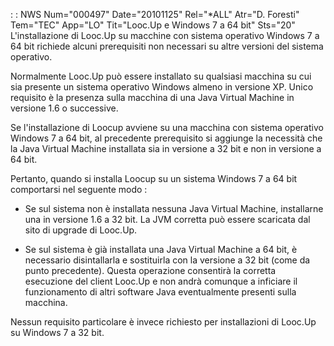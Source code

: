  :  : NWS Num="000497" Date="20101125" Rel="*ALL" Atr="D. Foresti" Tem="TEC" App="LO" Tit="Looc.Up e Windows 7 a 64 bit" Sts="20"
L'installazione di Looc.Up su macchine con sistema operativo Windows 7 a 64 bit richiede alcuni prerequisiti non necessari su altre versioni del sistema operativo.

Normalmente Looc.Up può essere installato su qualsiasi macchina su cui sia presente un sistema operativo Windows almeno in versione XP. Unico requisito è la presenza sulla macchina di una Java Virtual Machine in versione 1.6 o successive.

Se l'installazione di Loocup avviene su una macchina con sistema operativo Windows 7 a 64 bit, al precedente prerequisito si aggiunge la necessità che la Java Virtual Machine installata sia in versione a 32 bit e non in versione a 64 bit.

Pertanto, quando si installa Loocup su un sistema Windows 7 a 64 bit comportarsi nel seguente modo : 

- Se sul sistema non è installata nessuna Java Virtual Machine, installarne una in versione 1.6 a 32
bit. La JVM corretta può essere scaricata dal sito di upgrade di Looc.Up.

- Se sul sistema è già installata una Java Virtual Machine a 64 bit, è necessario disintallarla e
sostituirla con la versione a 32 bit (come da punto precedente). Questa operazione consentirà la corretta esecuzione del client Looc.Up e non andrà comunque a inficiare il funzionamento di altri software Java eventualmente presenti sulla macchina.

Nessun requisito particolare è invece richiesto per installazioni di Looc.Up su Windows 7 a 32 bit.
